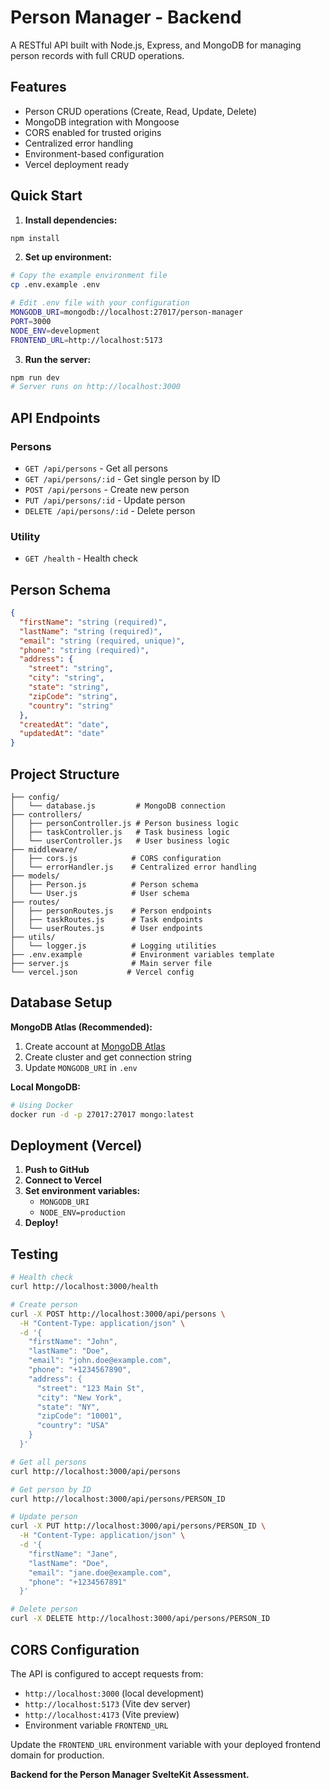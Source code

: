 # Person Manager - Backend

A RESTful API built with Node.js, Express, and MongoDB for managing person records with full CRUD operations.

## Features

- Person CRUD operations (Create, Read, Update, Delete)
- MongoDB integration with Mongoose
- CORS enabled for trusted origins
- Centralized error handling
- Environment-based configuration
- Vercel deployment ready

## Quick Start

1. **Install dependencies:**
```bash
npm install
```

2. **Set up environment:**
```bash
# Copy the example environment file
cp .env.example .env

# Edit .env file with your configuration
MONGODB_URI=mongodb://localhost:27017/person-manager
PORT=3000
NODE_ENV=development
FRONTEND_URL=http://localhost:5173
```

3. **Run the server:**
```bash
npm run dev
# Server runs on http://localhost:3000
```

## API Endpoints

### Persons
- `GET /api/persons` - Get all persons
- `GET /api/persons/:id` - Get single person by ID
- `POST /api/persons` - Create new person
- `PUT /api/persons/:id` - Update person
- `DELETE /api/persons/:id` - Delete person

### Utility
- `GET /health` - Health check

## Person Schema

```json
{
  "firstName": "string (required)",
  "lastName": "string (required)",
  "email": "string (required, unique)",
  "phone": "string (required)",
  "address": {
    "street": "string",
    "city": "string",
    "state": "string",
    "zipCode": "string",
    "country": "string"
  },
  "createdAt": "date",
  "updatedAt": "date"
}
```

## Project Structure

```
├── config/
│   └── database.js         # MongoDB connection
├── controllers/
│   ├── personController.js # Person business logic
│   ├── taskController.js   # Task business logic
│   └── userController.js   # User business logic
├── middleware/
│   ├── cors.js            # CORS configuration
│   └── errorHandler.js    # Centralized error handling
├── models/
│   ├── Person.js          # Person schema
│   └── User.js            # User schema
├── routes/
│   ├── personRoutes.js    # Person endpoints
│   ├── taskRoutes.js      # Task endpoints
│   └── userRoutes.js      # User endpoints
├── utils/
│   └── logger.js          # Logging utilities
├── .env.example           # Environment variables template
├── server.js              # Main server file
└── vercel.json           # Vercel config
```

## Database Setup

**MongoDB Atlas (Recommended):**
1. Create account at [MongoDB Atlas](https://www.mongodb.com/atlas)
2. Create cluster and get connection string
3. Update `MONGODB_URI` in `.env`

**Local MongoDB:**
```bash
# Using Docker
docker run -d -p 27017:27017 mongo:latest
```

## Deployment (Vercel)

1. **Push to GitHub**
2. **Connect to Vercel**
3. **Set environment variables:**
   - `MONGODB_URI`
   - `NODE_ENV=production`
4. **Deploy!**

## Testing

```bash
# Health check
curl http://localhost:3000/health

# Create person
curl -X POST http://localhost:3000/api/persons \
  -H "Content-Type: application/json" \
  -d '{
    "firstName": "John",
    "lastName": "Doe",
    "email": "john.doe@example.com",
    "phone": "+1234567890",
    "address": {
      "street": "123 Main St",
      "city": "New York",
      "state": "NY",
      "zipCode": "10001",
      "country": "USA"
    }
  }'

# Get all persons
curl http://localhost:3000/api/persons

# Get person by ID
curl http://localhost:3000/api/persons/PERSON_ID

# Update person
curl -X PUT http://localhost:3000/api/persons/PERSON_ID \
  -H "Content-Type: application/json" \
  -d '{
    "firstName": "Jane",
    "lastName": "Doe",
    "email": "jane.doe@example.com",
    "phone": "+1234567891"
  }'

# Delete person
curl -X DELETE http://localhost:3000/api/persons/PERSON_ID
```

## CORS Configuration

The API is configured to accept requests from:
- `http://localhost:3000` (local development)
- `http://localhost:5173` (Vite dev server)
- `http://localhost:4173` (Vite preview)
- Environment variable `FRONTEND_URL`

Update the `FRONTEND_URL` environment variable with your deployed frontend domain for production.

**Backend for the Person Manager SvelteKit Assessment.**